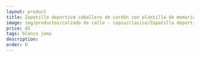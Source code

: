 ```yaml
---
layout: product
title: Zapatilla deportiva caballero de cordón con plantilla de memoria 
image: img/productos/calzado de calle - copia/clasico/Zapatilla deportiva caballero de cordón con plantilla de memoria =45=blanco joma.webp
price: 45
tags: blanco joma
description: 
order: 0
---
```

